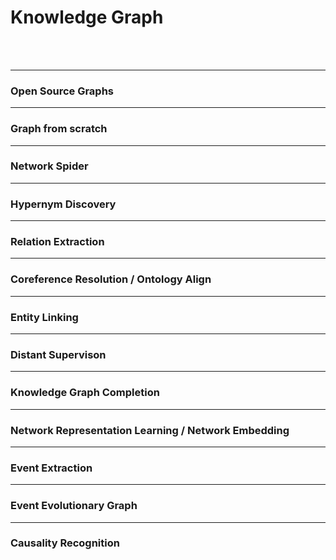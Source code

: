 # Knowledge Graph
<br>
<br>

---
### Open Source Graphs

---
### Graph from scratch

---
### Network Spider

---
### Hypernym Discovery

---
### Relation Extraction

---
### Coreference Resolution / Ontology Align

---
### Entity Linking

---
### Distant Supervison

---
### Knowledge Graph Completion

---
### Network Representation Learning / Network Embedding

---
### Event Extraction

---
### Event Evolutionary Graph

---
### Causality Recognition
